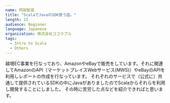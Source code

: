 ```yaml
---
name: 阿部智晃
title: "ScalaでJavaのSDK使う話。"
length: 15
audience: Beginner
language: Japanese
organization: 株式会社ココラブル
tags:
  - Intro to Scala
  - Others
---
```

越境EC事業を行なっており、AmazonやeBayで販売をしています。それに関連してAmazonのAPI（マーケットプレイスWebサービス(MWS)）やeBayのAPIを利用しレポートの作成を行なっています。
それぞれのサービスで（公式に）共通して提供されているSDKの中にJavaがありましたのでScalaからそれらを利用し開発することにしました。
その時に苦労した点などを紹介できればと思います。